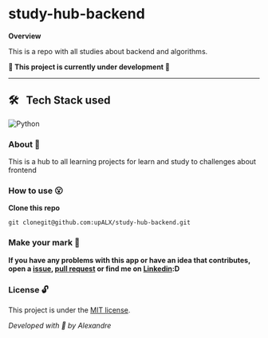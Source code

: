 # study-hub-backend

**Overview**

This is a repo with all studies about backend and algorithms.

**:construction: This project is currently under development :construction:**

---

## 🛠 &nbsp; Tech Stack used 
![Python](https://img.shields.io/badge/-Python-05122A?style=flat&logo=python)&nbsp;

### About :book:
This is a hub to all learning projects for learn and study to challenges about frontend

### How to use :open_mouth:

**Clone this repo**


```
git clonegit@github.com:upALX/study-hub-backend.git
```
### Make your mark :triangular_flag_on_post:      

**If you have any problems with this app or have an idea that contributes, open a [issue](https://github.com/upALX/study-hub-backend/issues), [pull request](https://github.com/upALX/study-hub-backend/pulls) or find me on [Linkedin](https://www.linkedin.com/in/upalx/):D**

### License :unlock:

This project is under the [MIT license](https://github.com/upALX/study-hub-backend/blob/main/LICENSE).

*Developed with :purple_heart: by Alexandre*  

